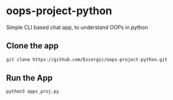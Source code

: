 # oops-project-python
Simple CLI based chat app, to understand OOPs in python

## Clone the app
```bash
git clone https://github.com/Excergic/oops-project-python.git
```

## Run the App
```bash
python3 opps_proj.py 
```


